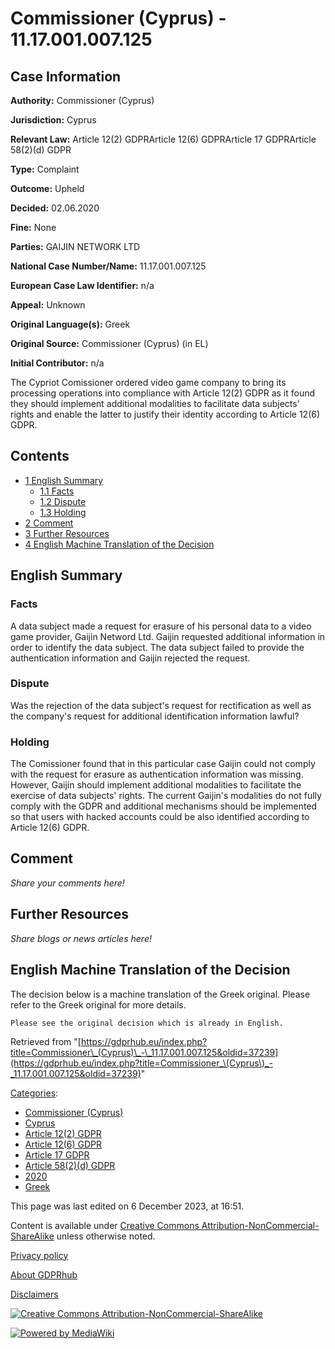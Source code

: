 # Commissioner (Cyprus) - 11.17.001.007.125

## Case Information

**Authority:** Commissioner (Cyprus)

**Jurisdiction:** Cyprus

**Relevant Law:** Article 12(2) GDPRArticle 12(6) GDPRArticle 17 GDPRArticle 58(2)(d) GDPR

**Type:** Complaint

**Outcome:** Upheld

**Decided:** 02.06.2020

**Fine:** None

**Parties:** GAIJIN NETWORK LTD

**National Case Number/Name:** 11.17.001.007.125

**European Case Law Identifier:** n/a

**Appeal:** Unknown

**Original Language(s):** Greek

**Original Source:** Commissioner (Cyprus) (in EL)

**Initial Contributor:** n/a

The Cypriot Comissioner ordered video game company to bring its processing operations into compliance with Article 12(2) GDPR as it found they should implement additional modalities to facilitate data subjects' rights and enable the latter to justify their identity according to Article 12(6) GDPR.

## Contents

*   [1 English Summary](#English_Summary)
    *   [1.1 Facts](#Facts)
    *   [1.2 Dispute](#Dispute)
    *   [1.3 Holding](#Holding)
*   [2 Comment](#Comment)
*   [3 Further Resources](#Further_Resources)
*   [4 English Machine Translation of the Decision](#English_Machine_Translation_of_the_Decision)

## English Summary

### Facts

A data subject made a request for erasure of his personal data to a video game provider, Gaijin Netword Ltd. Gaijin requested additional information in order to identify the data subject. The data subject failed to provide the authentication information and Gaijin rejected the request.

### Dispute

Was the rejection of the data subject's request for rectification as well as the company's request for additional identification information lawful?

### Holding

The Comissioner found that in this particular case Gaijin could not comply with the request for erasure as authentication information was missing. However, Gaijin should implement additional modalities to facilitate the exercise of data subjects' rights. The current Gaijin's modalities do not fully comply with the GDPR and additional mechanisms should be implemented so that users with hacked accounts could be also identified according to Article 12(6) GDPR.

## Comment

_Share your comments here!_

## Further Resources

_Share blogs or news articles here!_

## English Machine Translation of the Decision

The decision below is a machine translation of the Greek original. Please refer to the Greek original for more details.

```
Please see the original decision which is already in English. 

```

Retrieved from "[https://gdprhub.eu/index.php?title=Commissioner\_(Cyprus)\_-\_11.17.001.007.125&oldid=37239](https://gdprhub.eu/index.php?title=Commissioner_\(Cyprus\)_-_11.17.001.007.125&oldid=37239)"

[Categories](/index.php?title=Special:Categories "Special:Categories"):

*   [Commissioner (Cyprus)](/index.php?title=Category:Commissioner_\(Cyprus\) "Category:Commissioner (Cyprus)")
*   [Cyprus](/index.php?title=Category:Cyprus "Category:Cyprus")
*   [Article 12(2) GDPR](/index.php?title=Category:Article_12\(2\)_GDPR "Category:Article 12(2) GDPR")
*   [Article 12(6) GDPR](/index.php?title=Category:Article_12\(6\)_GDPR "Category:Article 12(6) GDPR")
*   [Article 17 GDPR](/index.php?title=Category:Article_17_GDPR "Category:Article 17 GDPR")
*   [Article 58(2)(d) GDPR](/index.php?title=Category:Article_58\(2\)\(d\)_GDPR "Category:Article 58(2)(d) GDPR")
*   [2020](/index.php?title=Category:2020 "Category:2020")
*   [Greek](/index.php?title=Category:Greek "Category:Greek")

This page was last edited on 6 December 2023, at 16:51.

Content is available under [Creative Commons Attribution-NonCommercial-ShareAlike](https://creativecommons.org/licenses/by-nc-sa/4.0/) unless otherwise noted.

[Privacy policy](/index.php?title=GDPRhub:Privacy_policy)

[About GDPRhub](/index.php?title=GDPRhub:About)

[Disclaimers](/index.php?title=GDPRhub:General_disclaimer)

[![Creative Commons Attribution-NonCommercial-ShareAlike](/resources/assets/licenses/cc-by-nc-sa.png)](https://creativecommons.org/licenses/by-nc-sa/4.0/)

[![Powered by MediaWiki](/resources/assets/poweredby_mediawiki_88x31.png)](https://www.mediawiki.org/)